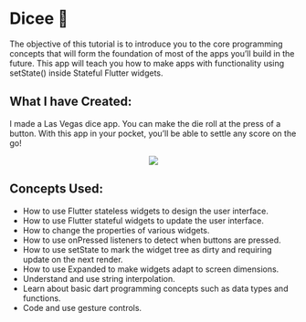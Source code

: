 # Dicee 🎲

The objective of this tutorial is to introduce you to the core programming concepts that will form the foundation of most of the apps you’ll build in the future. This app will teach you how to make apps with functionality using setState() inside Stateful Flutter widgets.

## What I have Created:

I made a Las Vegas dice app. You can make the die roll at the press of a button. With this app in your pocket, you’ll be able to settle any score on the go!

<div align="center">
   <img src="https://github.com/londonappbrewery/Images/blob/master/dicee-demo.gif">
</div>  

## Concepts Used:

- How to use Flutter stateless widgets to design the user interface.
- How to use Flutter stateful widgets to update the user interface.
- How to change the properties of various widgets.
- How to use onPressed listeners to detect when buttons are pressed.
- How to use setState to mark the widget tree as dirty and requiring update on the next render.
- How to use Expanded to make widgets adapt to screen dimensions.
- Understand and use string interpolation.
- Learn about basic dart programming concepts such as data types and functions.
- Code and use gesture controls.

